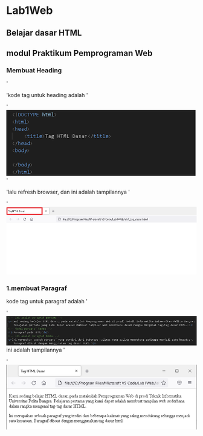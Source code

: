 # Lab1Web
## Belajar dasar HTML
## modul Praktikum Pemprograman Web
### Membuat Heading
'<p>'kode tag untuk heading adalah '</p>'
![gambar](Css.png)
'<p>'lalu refresh browser, dan ini adalah tampilannya '</p>'
![gambar](Ss.png)
### 1.membuat Paragraf 
kode tag untuk paragraf adalah '<p>'
![Gambar](Css1.png)  
ini adalah tampilannya '<p>'
![Gambar](Ss1.png)
